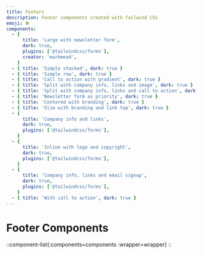 ```yaml
---
title: Footers
description: Footer components created with Tailwind CSS
emoji: ⚽️
components:
  - {
      title: 'Large with newsletter form',
      dark: true,
      plugins: ['@tailwindcss/forms'],
      creator: 'markmead',
    }
  - { title: 'Simple stacked', dark: true }
  - { title: 'Simple row', dark: true }
  - { title: 'Call to action with gradient', dark: true }
  - { title: 'Split with company info, links and image', dark: true }
  - { title: 'Split with company info, links and call to action', dark: true }
  - { title: 'Newsletter form as priority', dark: true }
  - { title: 'Centered with branding', dark: true }
  - { title: 'Slim with branding and link top', dark: true }
  - {
      title: 'Company info and links',
      dark: true,
      plugins: ['@tailwindcss/forms'],
    }
  - {
      title: 'Inline with logo and copyright',
      dark: true,
      plugins: ['@tailwindcss/forms'],
    }
  - {
      title: 'Company info, links and email signup',
      dark: true,
      plugins: ['@tailwindcss/forms'],
    }
  - { title: 'With call to action', dark: true }
---
```


# Footer Components

<!-- prettier-ignore -->
::component-list{:components=components :wrapper=wrapper}
::
